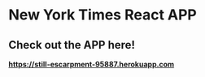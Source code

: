 # New York Times React APP

## Check out the APP here!
**https://still-escarpment-95887.herokuapp.com**
